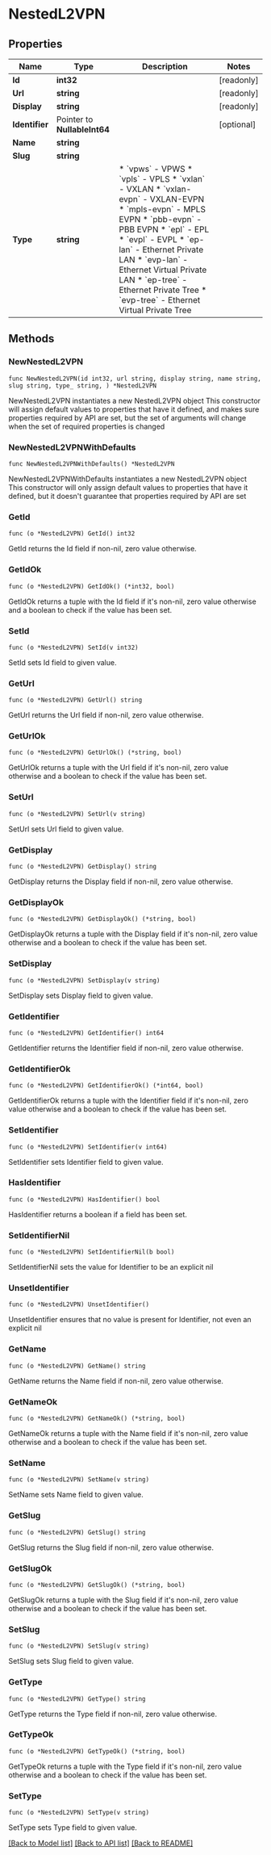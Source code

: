 # NestedL2VPN

## Properties

Name | Type | Description | Notes
------------ | ------------- | ------------- | -------------
**Id** | **int32** |  | [readonly] 
**Url** | **string** |  | [readonly] 
**Display** | **string** |  | [readonly] 
**Identifier** | Pointer to **NullableInt64** |  | [optional] 
**Name** | **string** |  | 
**Slug** | **string** |  | 
**Type** | **string** | * &#x60;vpws&#x60; - VPWS * &#x60;vpls&#x60; - VPLS * &#x60;vxlan&#x60; - VXLAN * &#x60;vxlan-evpn&#x60; - VXLAN-EVPN * &#x60;mpls-evpn&#x60; - MPLS EVPN * &#x60;pbb-evpn&#x60; - PBB EVPN * &#x60;epl&#x60; - EPL * &#x60;evpl&#x60; - EVPL * &#x60;ep-lan&#x60; - Ethernet Private LAN * &#x60;evp-lan&#x60; - Ethernet Virtual Private LAN * &#x60;ep-tree&#x60; - Ethernet Private Tree * &#x60;evp-tree&#x60; - Ethernet Virtual Private Tree | 

## Methods

### NewNestedL2VPN

`func NewNestedL2VPN(id int32, url string, display string, name string, slug string, type_ string, ) *NestedL2VPN`

NewNestedL2VPN instantiates a new NestedL2VPN object
This constructor will assign default values to properties that have it defined,
and makes sure properties required by API are set, but the set of arguments
will change when the set of required properties is changed

### NewNestedL2VPNWithDefaults

`func NewNestedL2VPNWithDefaults() *NestedL2VPN`

NewNestedL2VPNWithDefaults instantiates a new NestedL2VPN object
This constructor will only assign default values to properties that have it defined,
but it doesn't guarantee that properties required by API are set

### GetId

`func (o *NestedL2VPN) GetId() int32`

GetId returns the Id field if non-nil, zero value otherwise.

### GetIdOk

`func (o *NestedL2VPN) GetIdOk() (*int32, bool)`

GetIdOk returns a tuple with the Id field if it's non-nil, zero value otherwise
and a boolean to check if the value has been set.

### SetId

`func (o *NestedL2VPN) SetId(v int32)`

SetId sets Id field to given value.


### GetUrl

`func (o *NestedL2VPN) GetUrl() string`

GetUrl returns the Url field if non-nil, zero value otherwise.

### GetUrlOk

`func (o *NestedL2VPN) GetUrlOk() (*string, bool)`

GetUrlOk returns a tuple with the Url field if it's non-nil, zero value otherwise
and a boolean to check if the value has been set.

### SetUrl

`func (o *NestedL2VPN) SetUrl(v string)`

SetUrl sets Url field to given value.


### GetDisplay

`func (o *NestedL2VPN) GetDisplay() string`

GetDisplay returns the Display field if non-nil, zero value otherwise.

### GetDisplayOk

`func (o *NestedL2VPN) GetDisplayOk() (*string, bool)`

GetDisplayOk returns a tuple with the Display field if it's non-nil, zero value otherwise
and a boolean to check if the value has been set.

### SetDisplay

`func (o *NestedL2VPN) SetDisplay(v string)`

SetDisplay sets Display field to given value.


### GetIdentifier

`func (o *NestedL2VPN) GetIdentifier() int64`

GetIdentifier returns the Identifier field if non-nil, zero value otherwise.

### GetIdentifierOk

`func (o *NestedL2VPN) GetIdentifierOk() (*int64, bool)`

GetIdentifierOk returns a tuple with the Identifier field if it's non-nil, zero value otherwise
and a boolean to check if the value has been set.

### SetIdentifier

`func (o *NestedL2VPN) SetIdentifier(v int64)`

SetIdentifier sets Identifier field to given value.

### HasIdentifier

`func (o *NestedL2VPN) HasIdentifier() bool`

HasIdentifier returns a boolean if a field has been set.

### SetIdentifierNil

`func (o *NestedL2VPN) SetIdentifierNil(b bool)`

 SetIdentifierNil sets the value for Identifier to be an explicit nil

### UnsetIdentifier
`func (o *NestedL2VPN) UnsetIdentifier()`

UnsetIdentifier ensures that no value is present for Identifier, not even an explicit nil
### GetName

`func (o *NestedL2VPN) GetName() string`

GetName returns the Name field if non-nil, zero value otherwise.

### GetNameOk

`func (o *NestedL2VPN) GetNameOk() (*string, bool)`

GetNameOk returns a tuple with the Name field if it's non-nil, zero value otherwise
and a boolean to check if the value has been set.

### SetName

`func (o *NestedL2VPN) SetName(v string)`

SetName sets Name field to given value.


### GetSlug

`func (o *NestedL2VPN) GetSlug() string`

GetSlug returns the Slug field if non-nil, zero value otherwise.

### GetSlugOk

`func (o *NestedL2VPN) GetSlugOk() (*string, bool)`

GetSlugOk returns a tuple with the Slug field if it's non-nil, zero value otherwise
and a boolean to check if the value has been set.

### SetSlug

`func (o *NestedL2VPN) SetSlug(v string)`

SetSlug sets Slug field to given value.


### GetType

`func (o *NestedL2VPN) GetType() string`

GetType returns the Type field if non-nil, zero value otherwise.

### GetTypeOk

`func (o *NestedL2VPN) GetTypeOk() (*string, bool)`

GetTypeOk returns a tuple with the Type field if it's non-nil, zero value otherwise
and a boolean to check if the value has been set.

### SetType

`func (o *NestedL2VPN) SetType(v string)`

SetType sets Type field to given value.



[[Back to Model list]](../README.md#documentation-for-models) [[Back to API list]](../README.md#documentation-for-api-endpoints) [[Back to README]](../README.md)



